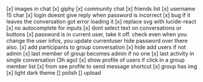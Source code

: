 [x] images in chat
[x] giphy
[x] community chat
[x] friends list
[x] username 15 char
[x] login doesnt give reply when password is incorrect
[x] bug if it leaves the conversation got error loading it
[x] replace svg with lucide-react
[x] no autocomplete for inputs
[x] dont select text on conversations or buttons
[x] password is in current user, take it off. check even when you change the user infos, you update currentuser hide password over there also.
[x] add participants to group conversation
[x] hide add users if not admin
[x] last member of group becomes admin if no one
[x] last activity in single conversation (3h ago)
[x] show profile of users if click in a group member list
[x] from see profile to send message shortcut
[x] group has img
[x] light dark theme
[] polish
[] upload

<!-- [] instant messaging -->
